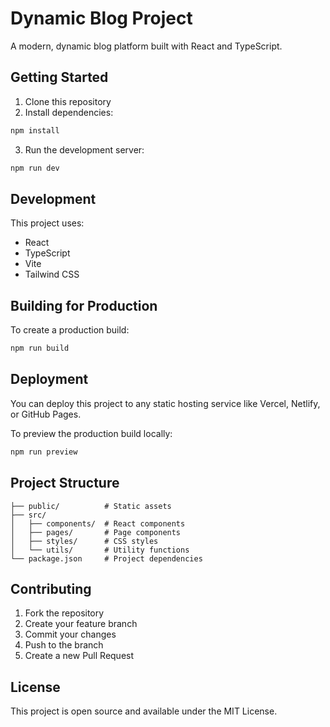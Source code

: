 # Dynamic Blog Project

A modern, dynamic blog platform built with React and TypeScript.

## Getting Started

1. Clone this repository
2. Install dependencies:
```bash
npm install
```
3. Run the development server:
```bash
npm run dev
```

## Development

This project uses:
- React
- TypeScript
- Vite
- Tailwind CSS

## Building for Production

To create a production build:

```bash
npm run build
```

## Deployment

You can deploy this project to any static hosting service like Vercel, Netlify, or GitHub Pages.

To preview the production build locally:

```bash
npm run preview
```

## Project Structure

```
├── public/          # Static assets
├── src/
│   ├── components/  # React components
│   ├── pages/       # Page components
│   ├── styles/      # CSS styles
│   └── utils/       # Utility functions
└── package.json     # Project dependencies
```

## Contributing

1. Fork the repository
2. Create your feature branch
3. Commit your changes
4. Push to the branch
5. Create a new Pull Request

## License

This project is open source and available under the MIT License.
